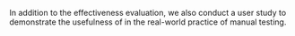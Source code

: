 In addition to the effectiveness evaluation, we also conduct a user study to demonstrate the usefulness of in the real-world practice of manual testing. 
